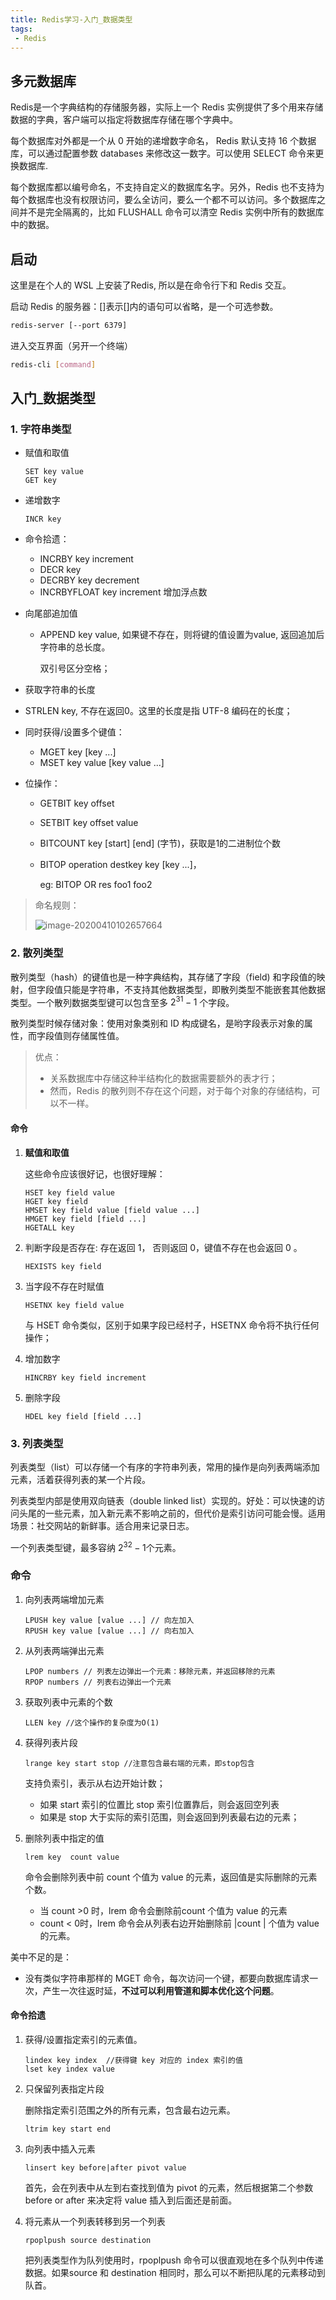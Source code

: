 ```yaml
---
title: Redis学习-入门_数据类型
tags:
 - Redis
---
```


## 多元数据库

Redis是一个字典结构的存储服务器，实际上一个 Redis 实例提供了多个用来存储数据的字典，客户端可以指定将数据库存储在哪个字典中。

每个数据库对外都是一个从 0 开始的递增数字命名， Redis 默认支持 16 个数据库，可以通过配置参数 databases 来修改这一数字。可以使用 SELECT 命令来更换数据库.

每个数据库都以编号命名，不支持自定义的数据库名字。另外，Redis 也不支持为每个数据库也没有权限访问，要么全访问，要么一个都不可以访问。多个数据库之间并不是完全隔离的，比如 FLUSHALL 命令可以清空 Redis 实例中所有的数据库中的数据。 

## 启动

这里是在个人的 WSL 上安装了Redis, 所以是在命令行下和 Redis 交互。

启动 Redis 的服务器：[]表示[]内的语句可以省略，是一个可选参数。

```bash
redis-server [--port 6379]
```

进入交互界面（另开一个终端）

```bash
redis-cli [command]
```

## 入门_数据类型

### 1. 字符串类型

- 赋值和取值

    ```Redis
    SET key value
    GET key
    ```

- 递增数字

  ```Redis
  INCR key
  ```

- 命令拾遗：
  - INCRBY key increment
  - DECR key
  - DECRBY key decrement
  - INCRBYFLOAT key increment 增加浮点数

- 向尾部追加值

  - APPEND key value, 如果键不存在，则将键的值设置为value, 返回追加后字符串的总长度。

    双引号区分空格；

- 获取字符串的长度
  
- STRLEN key, 不存在返回0。这里的长度是指 UTF-8 编码在的长度；
  
- 同时获得/设置多个键值：
  - MGET key [key ...]
  - MSET key value [key value ...]

- 位操作：

  - GETBIT key offset

  - SETBIT key offset value

  - BITCOUNT key [start] [end] (字节)，获取是1的二进制位个数

  - BITOP operation destkey key [key ...]，

    eg: BITOP OR res foo1 foo2

> 命名规则：
>
> ![image-20200410102657664](/assets/image/image-20200410102657664.png)

### 2. 散列类型

散列类型（hash）的键值也是一种字典结构，其存储了字段（field) 和字段值的映射，但字段值只能是字符串，不支持其他数据类型，即散列类型不能嵌套其他数据类型。一个散列数据类型键可以包含至多 $2^{31}-1$ 个字段。

散列类型时候存储对象：使用对象类别和 ID 构成键名，是哟字段表示对象的属性，而字段值则存储属性值。

> 优点：
>
> - 关系数据库中存储这种半结构化的数据需要额外的表才行；
> - 然而，Redis 的散列则不存在这个问题，对于每个对象的存储结构，可以不一样。

#### 命令

1. **赋值和取值**

   这些命令应该很好记，也很好理解：

   ```Redis
   HSET key field value
   HGET key field
   HMSET key field value [field value ...]
   HMGET key field [field ...]
   HGETALL key
   ```

2. 判断字段是否存在: 存在返回 1， 否则返回 0，键值不存在也会返回 0 。

   ```Redis
   HEXISTS key field
   ```

3. 当字段不存在时赋值

   ```Redis
   HSETNX key field value
   ```

   与 HSET 命令类似，区别于如果字段已经村子，HSETNX 命令将不执行任何操作；

4. 增加数字

   ```Redis
   HINCRBY key field increment
   ```

5. 删除字段

   ```Redis
   HDEL key field [field ...]
   ```

### 3. 列表类型

列表类型（list）可以存储一个有序的字符串列表，常用的操作是向列表两端添加元素，活着获得列表的某一个片段。

列表类型内部是使用双向链表（double linked list）实现的。好处：可以快速的访问头尾的一些元素，加入新元素不影响之前的，但代价是索引访问可能会慢。适用场景：社交网站的新鲜事。适合用来记录日志。

一个列表类型键，最多容纳 $2^{32}-1$个元素。

### 命令

1. 向列表两端增加元素

   ```Redis
   LPUSH key value [value ...] // 向左加入
   RPUSH key value [value ...] // 向右加入
   ```

2. 从列表两端弹出元素

   ```Redis
   LPOP numbers	// 列表左边弹出一个元素：移除元素，并返回移除的元素
   RPOP numbers	// 列表右边弹出一个元素
   ```

3. 获取列表中元素的个数

   ```Redis
   LLEN key //这个操作的复杂度为O(1)
   ```

4. 获得列表片段

   ```Redis
   lrange key start stop //注意包含最右端的元素，即stop包含
   ```

   支持负索引，表示从右边开始计数；

   - 如果 start 索引的位置比 stop 索引位置靠后，则会返回空列表
   - 如果是 stop 大于实际的索引范围，则会返回到列表最右边的元素；

5. 删除列表中指定的值

   ```Redis
   lrem key  count value
   ```

   命令会删除列表中前 count  个值为 value 的元素，返回值是实际删除的元素个数。

   - 当 count >0 时，lrem 命令会删除前count 个值为 value 的元素
   - count < 0时，lrem 命令会从列表右边开始删除前 |count | 个值为 value 的元素。

美中不足的是：

- 没有类似字符串那样的 MGET 命令，每次访问一个键，都要向数据库请求一次，产生一次往返时延，**不过可以利用管道和脚本优化这个问题**。

#### 命令拾遗

1. 获得/设置指定索引的元素值。

   ```Redis
   lindex key index  //获得键 key 对应的 index 索引的值
   lset key index value
   ```

2. 只保留列表指定片段

   删除指定索引范围之外的所有元素，包含最右边元素。

   ```Redis
   ltrim key start end
   ```

3. 向列表中插入元素

   ```Redis
   linsert key before|after pivot value
   ```

   首先，会在列表中从左到右查找到值为 pivot 的元素，然后根据第二个参数  before or after 来决定将 value 插入到后面还是前面。

4. 将元素从一个列表转移到另一个列表

   ```Redis
   rpoplpush source destination
   ```

   把列表类型作为队列使用时，rpoplpush 命令可以很直观地在多个队列中传递数据。如果source 和 destination 相同时，那么可以不断把队尾的元素移动到队首。

   